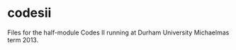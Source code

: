 codesii
=======

Files for the half-module Codes II running at Durham University Michaelmas term 2013.

